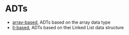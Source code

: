 # ADTs

* [array-based](array-based/), ADTs based on the array data type
* [ll-based](ll-based/), ADTs based on thei Linked List data structure
